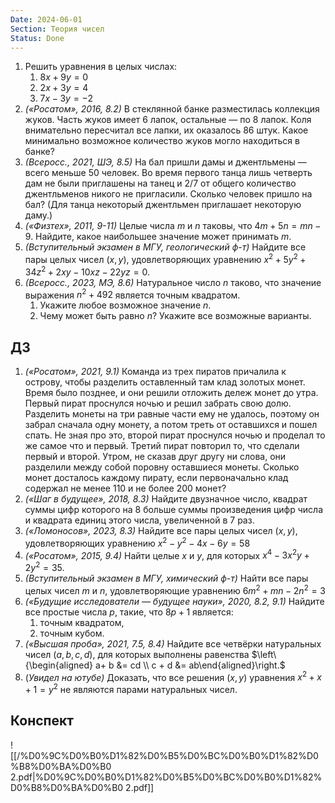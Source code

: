 ```yaml
---
Date: 2024-06-01
Section: Теория чисел
Status: Done
---
```

1. Решить уравнения в целых числах:
    1. $8x + 9y = 0$﻿
    2. $2x+3y = 4$﻿
    3. $7x − 3y = −2$﻿
2. _(«Росатом», 2016, 8.2)_ В стеклянной банке разместилась коллекция жуков. Часть жуков имеет 6 лапок, остальные — по 8 лапок. Коля внимательно пересчитал все лапки, их оказалось 86 штук. Какое минимально возможное количество жуков могло находиться в банке?
3. _(Всеросс., 2021, ШЭ, 8.5)_ На бал пришли дамы и джентльмены — всего меньше $50$﻿ человек. Во время первого танца лишь четверть дам не были приглашены на танец и $2/7$﻿ от общего количество джентльменов никого не пригласили. Сколько человек пришло на бал? (Для танца некоторый джентльмен приглашает некоторую даму.)
4. _(«Физтех», 2011, 9-11)_ Целые числа $m$﻿ и $n$﻿ таковы, что $4m + 5n = mn -9$﻿. Найдите, какое наибольшее значение может принимать $m$﻿.
5. _(Вступительный экзамен в МГУ, геологический ф-т)_ Найдите все пары целых чисел $(x,y)$﻿, удовлетворяющих уравнению $x^{2}+5y^{2}+34z^{2}+2x y-10x z-22y z=0.$﻿
6. _(Всеросс., 2023, МЭ, 8.6)_ Натуральное число $n$﻿ таково, что значение выражения $n^2 + 492$﻿ является точным квадратом.
    1. Укажите любое возможное значение $n$﻿.
    2. Чему может быть равно $n$﻿? Укажите все возможные варианты.
## ДЗ
1. _(«Росатом», 2021, 9.1)_ Команда из трех пиратов причалила к острову, чтобы разделить оставленный там клад золотых монет. Время было позднее, и они решили отложить дележ монет до утра. Первый пират проснулся ночью и решил забрать свою долю. Разделить монеты на три равные части ему не удалось, поэтому он забрал сначала одну монету, а потом треть от оставшихся и пошел спать. Не зная про это, второй пират проснулся ночью и проделал то же самое что и первый. Третий пират повторил то, что сделали первый и второй. Утром, не сказав друг другу ни слова, они разделили между собой поровну оставшиеся монеты. Сколько монет досталось каждому пирату, если первоначально клад содержал не менее 110 и не более 200 монет?
2. _(«Шаг в будущее», 2018, 8.3)_ Найдите двузначное число, квадрат суммы цифр которого на $8$﻿ больше суммы произведения цифр числа и квадрата единиц этого числа, увеличенной в $7$﻿ раз.
3. _(«Ломоносов», 2023, 8.3)_ Найдите все пары целых чисел $(x,y)$﻿, удовлетворяющих уравнению $x^2-y^2-4x-6y = 58$﻿
4. _(«Росатом», 2015, 9.4)_ Найти целые $x$﻿ и $y$﻿, для которых $x^4 − 3x^2y + 2y^2 = 35.$﻿
5. _(Вступительный экзамен в МГУ, химический ф-т)_ Найти все пары целых чисел $m$﻿ и $n$﻿, удовлетворяющие уравнению $6m^2 + mn - 2n^2 = 3$﻿
6. _(«Будущие исследователи — будущее науки», 2020, 8.2, 9.1)_ Найдите все простые числа $p$﻿, такие, что $8p + 1$﻿ является:
    1. точным квадратом,
    2. точным кубом.
7. _(«Высшая проба», 2021, 7.5, 8.4)_ Найдите все четвёрки натуральных чисел $(a, b, c, d)$﻿, для которых выполнены равенства
$\left\{\begin{aligned} a+ b &= cd \\ c + d &= ab\end{aligned}\right.$
1. (_Увидел на ютубе)_ Доказать, что все решения $(x, y)$﻿ уравнения $x^2 + x + 1 = y^2$﻿ не являются парами натуральных чисел.
## Конспект
![[/%D0%9C%D0%B0%D1%82%D0%B5%D0%BC%D0%B0%D1%82%D0%B8%D0%BA%D0%B0 2.pdf|%D0%9C%D0%B0%D1%82%D0%B5%D0%BC%D0%B0%D1%82%D0%B8%D0%BA%D0%B0 2.pdf]]